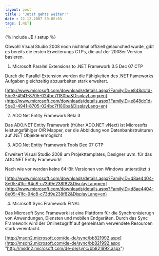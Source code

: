 ```yaml
---
layout: post
title : "Jetzt gehts weiter!"
date : 22.12.2007 20:00:03
tags: [.NET]
---
```

{% include JB / setup %}

Obwohl Visual Studio 2008 noch nichtmal offiziell gelaunched wurde, gibt es bereits die ersten Erweiterungs CTPs, die auf der 2008er Version basieren. 

1. Microsoft Parallel Extensions to .NET Framework 3.5 Dec 07 CTP 

[<font color="#333333">Durch</font>](http://www.microsoft.com/downloads/details.aspx?FamilyID=e848dc1d-5be3-4941-8705-024bc7f180ba&DisplayLang=en) die Parallel Extension werden die Fähigkeiten des .NET Fameworks Aufgaben gleichzeitig abzuarbeiten stark erweitert. 

[http://www.microsoft.com/downloads/details.aspx?FamilyID=e848dc1d-5be3-4941-8705-024bc7f180ba&DisplayLang=en](http://www.microsoft.com/downloads/details.aspx?FamilyID=e848dc1d-5be3-4941-8705-024bc7f180ba&DisplayLang=en) 

2. ADO.Net Entity Framework Beta 3 

Das ADO.NET Entity Framework (früher ADO.NET vNext) ist Microsofts leistungsfähiger O/R Mapper, der die Abbildung von Datenbankstrukturen auf .NET Objekte ermöglicht 

3. ADO.Net Entity Framework Tools Dec 07 CTP 

Erweitert Visual Studio 2008 um Projekttemplates, Designer uvm. für das ADO.NET Entity Framework! 

Nach wie vor werden keine 64-Bit Versionen von Windows unterstützt :( 

[http://www.microsoft.com/downloads/details.aspx?FamilyID=d8ae4404-8e05-41fc-94c8-c73d9e238f82&DisplayLang=en](http://www.microsoft.com/downloads/details.aspx?FamilyID=d8ae4404-8e05-41fc-94c8-c73d9e238f82&DisplayLang=en) 

4. Microsoft Sync Framework FINAL 

Das Microsoft Sync Framework ist eine Plattform für die Synchronisierugn von Anwendungen, Diensten und mobilen Endgeräten. Durch das Sync Framework wird der Onlinezugriff auf gemeinsam verwendete Resourcen stark vereinfacht. 

[http://msdn2.microsoft.com/de-de/sync/bb821992.aspx](http://msdn2.microsoft.com/de-de/sync/bb821992.aspx "http://msdn2.microsoft.com/de-de/sync/bb821992.aspx")
